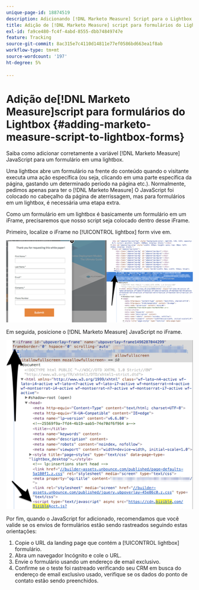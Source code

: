 ```yaml
---
unique-page-id: 18874519
description: Adicionando [!DNL Marketo Measure] Script para o Lightbox Forms - [!DNL Marketo Measure] - Documentação do produto
title: Adição de [!DNL Marketo Measure] script para formulários do Lightbox
exl-id: fa9ce480-fc4f-4abd-8555-dbb74849747e
feature: Tracking
source-git-commit: 8ac315e7c4110d14811e77ef0586bd663ea1f8ab
workflow-type: tm+mt
source-wordcount: '197'
ht-degree: 5%

---
```


# Adição de[!DNL Marketo Measure]script para formulários do Lightbox {#adding-marketo-measure-script-to-lightbox-forms}

Saiba como adicionar corretamente a variável [!DNL Marketo Measure] JavaScript para um formulário em uma lightbox.

Uma lightbox abre um formulário na frente do conteúdo quando o visitante executa uma ação específica (ou seja, clicando em uma parte específica da página, gastando um determinado período na página etc.). Normalmente, pedimos apenas para ter o [!DNL Marketo Measure] O JavaScript foi colocado no cabeçalho da página de aterrissagem, mas para formulários em um lightbox, é necessária uma etapa extra.

Como um formulário em um lightbox é basicamente um formulário em um iFrame, precisaremos que nosso script seja colocado dentro desse iFrame.

Primeiro, localize o iFrame no [!UICONTROL lightbox] form vive em.

![](assets/1.png)

Em seguida, posicione o [!DNL Marketo Measure] JavaScript no iFrame.

![](assets/2.png)

Por fim, quando o JavaScript for adicionado, recomendamos que você valide se os envios de formulários estão sendo rastreados seguindo estas orientações:

1. Copie o URL da landing page que contém a [!UICONTROL lightbox] formulário.
1. Abra um navegador Incógnito e cole o URL.
1. Envie o formulário usando um endereço de email exclusivo.
1. Confirme se o teste foi rastreado verificando seu CRM em busca do endereço de email exclusivo usado, verifique se os dados do ponto de contato estão sendo preenchidos.
